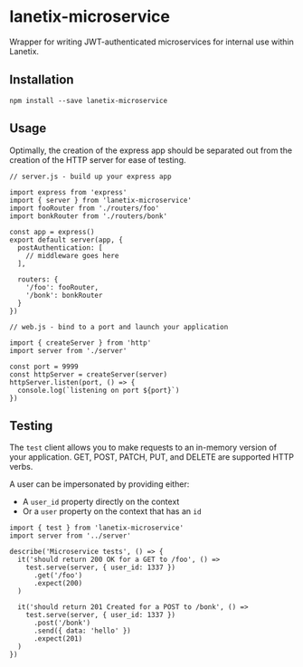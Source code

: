 # lanetix-microservice

Wrapper for writing JWT-authenticated microservices for internal use within Lanetix.

## Installation

`npm install --save lanetix-microservice`

## Usage

Optimally, the creation of the express app should be separated out from the creation of the HTTP server for ease of testing.

```
// server.js - build up your express app

import express from 'express'
import { server } from 'lanetix-microservice'
import fooRouter from './routers/foo'
import bonkRouter from './routers/bonk'

const app = express()
export default server(app, {
  postAuthentication: [
    // middleware goes here
  ],

  routers: {
    '/foo': fooRouter,
    '/bonk': bonkRouter
  }
})

// web.js - bind to a port and launch your application

import { createServer } from 'http'
import server from './server'

const port = 9999
const httpServer = createServer(server)
httpServer.listen(port, () => {
  console.log(`listening on port ${port}`)
})
```

## Testing

The `test` client allows you to make requests to an in-memory version of your application. GET, POST, PATCH, PUT, and DELETE are supported HTTP verbs.

A user can be impersonated by providing either:
- A `user_id` property directly on the context
- Or a `user` property on the context that has an `id`

```
import { test } from 'lanetix-microservice'
import server from '../server'

describe('Microservice tests', () => {
  it('should return 200 OK for a GET to /foo', () =>
    test.serve(server, { user_id: 1337 })
      .get('/foo')
      .expect(200)
  )

  it('should return 201 Created for a POST to /bonk', () =>
    test.serve(server, { user_id: 1337 })
      .post('/bonk')
      .send({ data: 'hello' })
      .expect(201)
  )
})
```
